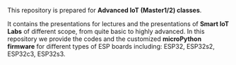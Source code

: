 This repository is prepared for **Advanced IoT (Master1/2) classes**.

It contains the presentations for lectures and the presentations of **Smart IoT Labs** of different scope, from quite basic to highly advanced. 
In this repository we provide the codes and the customized **microPython firmware** for different types of ESP boards including: ESP32, ESP32s2, ESP32c3, ESP32s3.
